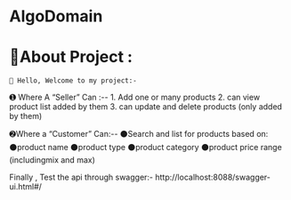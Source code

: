 # AlgoDomain
# 💫About Project :
    👋 Hello, Welcome to my project:-
   ➊	Where A “Seller” Can :--
      1. Add one or many products
      2. can view product list added by them
      3. can update and delete products (only added by them)
   
   ➋Where a “Customer” Can:--
      ⚫Search and list for products based on:
      ⚫product name
      ⚫product type
      ⚫product category
      ⚫product price range (includingmix and max)
      
  Finally , Test the api through swagger:-  http://localhost:8088/swagger-ui.html#/

